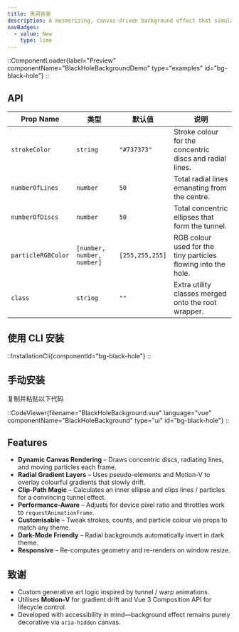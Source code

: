 ```yaml
---
title: 黑洞背景
description: A mesmerizing, canvas-driven background effect that simulates a warped “black-hole” tunnel with animated discs, radial lines, and particles.
navBadges:
  - value: New
    type: lime
---
```


::ComponentLoader{label="Preview" componentName="BlackHoleBackgroundDemo" type="examples" id="bg-black-hole"}
::

## API

| Prop Name          | 类型                       | 默认值          | 说明                                                          |
| ------------------ | -------------------------- | --------------- | ------------------------------------------------------------- |
| `strokeColor`      | `string`                   | `"#737373"`     | Stroke colour for the concentric discs and radial lines.      |
| `numberOfLines`    | `number`                   | `50`            | Total radial lines emanating from the centre.                 |
| `numberOfDiscs`    | `number`                   | `50`            | Total concentric ellipses that form the tunnel.               |
| `particleRGBColor` | `[number, number, number]` | `[255,255,255]` | RGB colour used for the tiny particles flowing into the hole. |
| `class`            | `string`                   | `""`            | Extra utility classes merged onto the root wrapper.           |

## 使用 CLI 安装

::InstallationCli{componentId="bg-black-hole"}
::

## 手动安装

复制并粘贴以下代码

::CodeViewer{filename="BlackHoleBackground.vue" language="vue" componentName="BlackHoleBackground" type="ui" id="bg-black-hole"}
::

## Features

- **Dynamic Canvas Rendering** – Draws concentric discs, radiating lines, and moving particles each frame.
- **Radial Gradient Layers** – Uses pseudo-elements and Motion-V to overlay colourful gradients that slowly drift.
- **Clip-Path Magic** – Calculates an inner ellipse and clips lines / particles for a convincing tunnel effect.
- **Performance-Aware** – Adjusts for device pixel ratio and throttles work to `requestAnimationFrame`.
- **Customisable** – Tweak strokes, counts, and particle colour via props to match any theme.
- **Dark-Mode Friendly** – Radial backgrounds automatically invert in dark theme.
- **Responsive** – Re-computes geometry and re-renders on window resize.

## 致谢

- Custom generative art logic inspired by tunnel / warp animations.
- Utilises **Motion-V** for gradient drift and Vue 3 Composition API for lifecycle control.
- Developed with accessibility in mind—background effect remains purely decorative via `aria-hidden` canvas.
